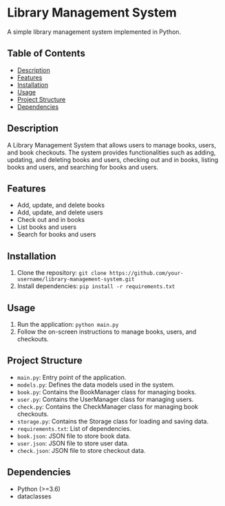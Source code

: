 # Library Management System

A simple library management system implemented in Python.

## Table of Contents

- [Description](#description)
- [Features](#features)
- [Installation](#installation)
- [Usage](#usage)
- [Project Structure](#project-structure)
- [Dependencies](#dependencies)


## Description

A Library Management System that allows users to manage books, users, and book checkouts. The system provides functionalities such as adding, updating, and deleting books and users, checking out and in books, listing books and users, and searching for books and users.

## Features

- Add, update, and delete books
- Add, update, and delete users
- Check out and in books
- List books and users
- Search for books and users

## Installation

1. Clone the repository: `git clone https://github.com/your-username/library-management-system.git`
2. Install dependencies: `pip install -r requirements.txt`

## Usage

1. Run the application: `python main.py`
2. Follow the on-screen instructions to manage books, users, and checkouts.

## Project Structure

- `main.py`: Entry point of the application.
- `models.py`: Defines the data models used in the system.
- `book.py`: Contains the BookManager class for managing books.
- `user.py`: Contains the UserManager class for managing users.
- `check.py`: Contains the CheckManager class for managing book checkouts.
- `storage.py`: Contains the Storage class for loading and saving data.
- `requirements.txt`: List of dependencies.
- `book.json`: JSON file to store book data.
- `user.json`: JSON file to store user data.
- `check.json`: JSON file to store checkout data.

## Dependencies

- Python (>=3.6)
- dataclasses



